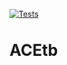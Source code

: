 [![Tests](https://github.com/ACEsuit/ACEtb.jl/actions/workflows/Tests.yml/badge.svg)](https://github.com/ACEsuit/ACEtb.jl/actions/workflows/Tests.yml)

# ACEtb

